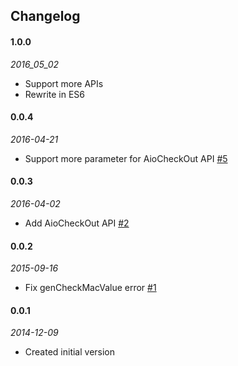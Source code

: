 ## Changelog
#### 1.0.0
_2016_05_02_
 * Support more APIs
 * Rewrite in ES6

#### 0.0.4
_2016-04-21_
 * Support more parameter for AioCheckOut API [#5](https://github.com/CalvertYang/node-allpay/pull/5)

#### 0.0.3
_2016-04-02_
 * Add AioCheckOut API [#2](https://github.com/CalvertYang/node-allpay/pull/2)

#### 0.0.2
_2015-09-16_
 * Fix genCheckMacValue error [#1](https://github.com/CalvertYang/node-allpay/pull/1)

#### 0.0.1
_2014-12-09_
 * Created initial version
